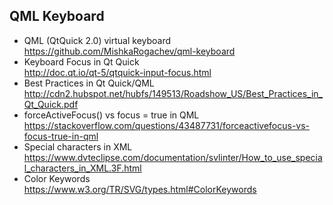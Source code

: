 ## QML Keyboard
* QML (QtQuick 2.0) virtual keyboard  
https://github.com/MishkaRogachev/qml-keyboard
* Keyboard Focus in Qt Quick  
http://doc.qt.io/qt-5/qtquick-input-focus.html
* Best Practices in Qt Quick/QML  
http://cdn2.hubspot.net/hubfs/149513/Roadshow_US/Best_Practices_in_Qt_Quick.pdf
* forceActiveFocus() vs focus = true in QML  
https://stackoverflow.com/questions/43487731/forceactivefocus-vs-focus-true-in-qml
* Special characters in XML  
https://www.dvteclipse.com/documentation/svlinter/How_to_use_special_characters_in_XML.3F.html
* Color Keywords  
https://www.w3.org/TR/SVG/types.html#ColorKeywords
